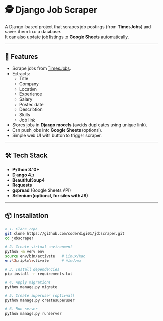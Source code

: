 # 🕵️ Django Job Scraper

A Django-based project that scrapes job postings (from **TimesJobs**) and saves them into a database.  
It can also update job listings to **Google Sheets** automatically.

---

## 🚀 Features
- Scrape jobs from [TimesJobs](https://www.timesjobs.com).
- Extracts:
  - Title
  - Company
  - Location
  - Experience
  - Salary
  - Posted date
  - Description
  - Skills
  - Job link
- Stores jobs in **Django models** (avoids duplicates using unique link).
- Can push jobs into **Google Sheets** (optional).
- Simple web UI with button to trigger scraper.

---

## 🛠️ Tech Stack
- **Python 3.10+**
- **Django 4.x**
- **BeautifulSoup4**
- **Requests**
- **gspread** (Google Sheets API)
- **Selenium (optional, for sites with JS)**

---

## 📦 Installation

```bash
# 1. Clone repo
git clone https://github.com/coderdigi01/jobscraper.git
cd jobscraper

# 2. Create virtual environment
python -m venv env
source env/bin/activate   # Linux/Mac
env\Scripts\activate      # Windows

# 3. Install dependencies
pip install -r requirements.txt

# 4. Apply migrations
python manage.py migrate

# 5. Create superuser (optional)
python manage.py createsuperuser

# 6. Run server
python manage.py runserver
